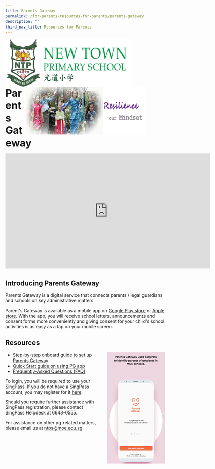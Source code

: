 ```yaml
---
title: Parents Gateway
permalink: /for-parents/resources-for-parents/parents-gateway
description: ""
third_nav_title: Resources for Parents
---
```

<img align="left" style="width:400px;height:150px;margin-left:0px;" src="/images/logosub.png">

<img align="right" style="width:380px;height:150px;margin-right:60px;" src="/images/Header%20GIF.gif">
<br><br><br><br><br><br>

**<font size="6">Parents Gateway</font>**

<iframe width="646" height="362" src="https://www.youtube.com/embed/tW9jwyuovOo" title="Parents Gateway Onboarding video for Parents" frameborder="0" allow="accelerometer; autoplay; clipboard-write; encrypted-media; gyroscope; picture-in-picture" allowfullscreen></iframe>

Introducing Parents Gateway
---------------------------

  

Parents Gateway is a digital service that connects parents / legal guardians and schools on key administrative matters. 

Parent's Gateway is available as a mobile app on [Google Play store](https://play.google.com/store/apps/details?id=com.moe.pgp&hl=en_SG) or [Apple store](https://itunes.apple.com/sg/app/parents-gateway/id1267198708?mt=8). With the app, you will receive school letters, announcements and consent forms more conveniently and giving consent for your child's school activities is as easy as a tap on your mobile screen.   
  

Resources
---------
<img src="/images/Parents%20Gateway%20GIF.gif" style="width:183px;height:350px;margin-left:15px;" align = "right">


*   [Step-by-step onboard guide to set up Parents Gateway]([](/files/PG%20Onboarding%20Guide.pdf))
*   [Quick Start guide on using PG app]([](/files/PG-Quick-start-Guide-for-Parents.pdf))
*   [Frequently-Asked Questions (FAQ)](https://pg.moe.edu.sg/faq)

To login, you will be required to use your SingPass. If you do not have a SingPass account, you may register for it [here](https://www.singpass.gov.sg/singpass/register/instructions).

  

Should you require further assistance with SingPass registration, please contact SingPass Helpdesk at 6643-0555.

  

For assistance on other pg-related matters, please email us at [ntps@moe.edu.sg](mailto:ntps@moe.edu.sg).